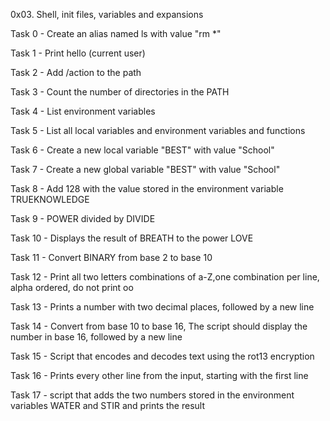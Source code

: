   0x03. Shell, init files, variables and expansions


Task 0 - Create an alias named ls with value "rm *"

Task 1 - Print hello (current user)

Task 2 - Add /action to the path

Task 3 - Count the number of directories in the PATH

Task 4 - List environment variables

Task 5 - List all local variables and environment variables and functions

Task 6 - Create a new local variable "BEST" with value "School"

Task 7 - Create a new global variable "BEST" with value "School"

Task 8 - Add 128 with the value stored in the environment variable TRUEKNOWLEDGE

Task 9 - POWER divided by DIVIDE

Task 10 - Displays the result of BREATH to the power LOVE

Task 11 - Convert BINARY from base 2 to base 10

Task 12 - Print all two letters combinations of a-Z,one combination per line, alpha ordered, do not print oo

Task 13 - Prints a number with two decimal places, followed by a new line

Task 14 - Convert from base 10 to base 16, The script should display the number in base 16, followed by a new line

Task 15 - Script that encodes and decodes text using the rot13 encryption

Task 16 - Prints every other line from the input, starting with the first line

Task 17 - script that adds the two numbers stored in the environment variables WATER and STIR and prints the result
